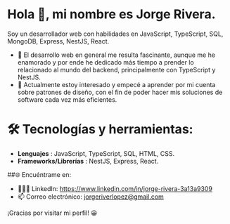 # Hola 👋, mi nombre es Jorge Rivera.

Soy un desarrollador web con habilidades en JavaScript, TypeScript, SQL, MongoDB, Express, NestJS, React.

- 👀 El desarrollo web en general me resulta fascinante, aunque me he enamorado y por ende he dedicado más tiempo a prender lo relacionado al mundo del backend, principalmente con TypeScript y NestJS.
- 🌱 Actualmente estoy interesado y empecé a aprender por mi cuenta sobre patrones de diseño, con el fin de poder hacer mis soluciones de software cada vez más eficientes.


# 🛠️ Tecnologías y herramientas:

- **Lenguajes** : JavaScript, TypeScript, SQL, HTML, CSS.
- **Frameworks/Librerías** : NestJS, Express, React.


##🌐 Encuéntrame en:

- 👨🏻‍💼 LinkedIn: https://www.linkedin.com/in/jorge-rivera-3a13a9309
- 📫 Correo electrónico: jorgeriverlopez@gmail.com 


¡Gracias por visitar mi perfil! 😀